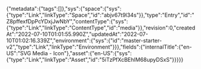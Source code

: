 {"metadata":{"tags":[]},"sys":{"space":{"sys":{"type":"Link","linkType":"Space","id":"abjv67t9l34s"}},"type":"Entry","id":"Z8pffexfDpPcYDxjJwNbY","contentType":{"sys":{"type":"Link","linkType":"ContentType","id":"media"}},"revision":0,"createdAt":"2022-07-10T01:01:55.990Z","updatedAt":"2022-07-10T01:02:16.339Z","environment":{"sys":{"id":"master-starter-v2","type":"Link","linkType":"Environment"}}},"fields":{"internalTitle":{"en-US":"SVG Media - Icon"},"asset":{"en-US":{"sys":{"type":"Link","linkType":"Asset","id":"5iTzPfXcBEhIM68upyDSxS"}}}}}
